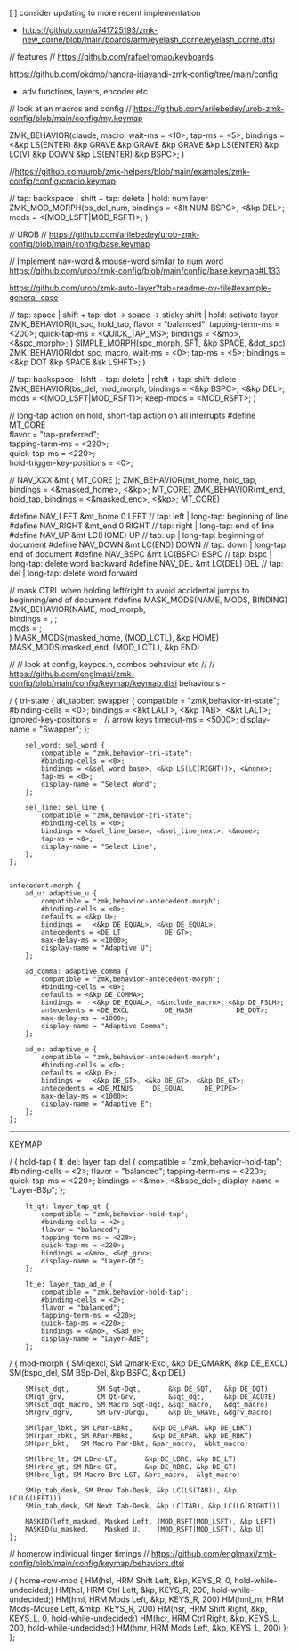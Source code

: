 

[ ] consider updating to more recent implementation
 -  https://github.com/a741725193/zmk-new_corne/blob/main/boards/arm/eyelash_corne/eyelash_corne.dtsi




// features
// https://github.com/rafaelromao/keyboards

https://github.com/okdmb/nandra-irjayandi-zmk-config/tree/main/config
- adv functions, layers, encoder etc

// look at an macros and config
// https://github.com/arilebedey/urob-zmk-config/blob/main/config/my.keymap


ZMK_BEHAVIOR(claude, macro,
    wait-ms = <10>;
    tap-ms = <5>;
    bindings = <&kp LS(ENTER) &kp GRAVE &kp GRAVE &kp GRAVE &kp LS(ENTER) &kp LC(V) &kp DOWN &kp LS(ENTER) &kp BSPC>;
)



//https://github.com/urob/zmk-helpers/blob/main/examples/zmk-config/config/cradio.keymap

// tap: backspace | shift + tap: delete | hold: num layer
ZMK_MOD_MORPH(bs_del_num,
    bindings = <&lt NUM BSPC>, <&kp DEL>;
    mods = <(MOD_LSFT|MOD_RSFT)>;
)





// UROB
// https://github.com/arilebedey/urob-zmk-config/blob/main/config/base.keymap

// Implement nav-word & mouse-word similar to num word
https://github.com/urob/zmk-config/blob/main/config/base.keymap#L133

https://github.com/urob/zmk-auto-layer?tab=readme-ov-file#example-general-case


// tap: space | shift + tap: dot -> space -> sticky shift | hold: activate layer
ZMK_BEHAVIOR(lt_spc, hold_tap,
    flavor = "balanced";
    tapping-term-ms = <200>;
    quick-tap-ms = <QUICK_TAP_MS>;
    bindings = <&mo>, <&spc_morph>;
)
SIMPLE_MORPH(spc_morph, SFT, &kp SPACE, &dot_spc)
ZMK_BEHAVIOR(dot_spc, macro,
    wait-ms = <0>;
    tap-ms = <5>;
    bindings = <&kp DOT &kp SPACE &sk LSHFT>;
)

// tap: backspace | lshft + tap: delete | rshft + tap: shift-delete
ZMK_BEHAVIOR(bs_del, mod_morph,
    bindings = <&kp BSPC>, <&kp DEL>;
    mods = <(MOD_LSFT|MOD_RSFT)>;
    keep-mods = <MOD_RSFT>;
)

// long-tap action on hold, short-tap action on all interrupts
#define MT_CORE \
    flavor = "tap-preferred"; \
    tapping-term-ms = <220>; \
    quick-tap-ms = <220>; \
    hold-trigger-key-positions = <0>;


// NAV_XXX 
&mt { MT_CORE };
ZMK_BEHAVIOR(mt_home, hold_tap, bindings = <&masked_home>, <&kp>; MT_CORE)
ZMK_BEHAVIOR(mt_end,  hold_tap,  bindings = <&masked_end>, <&kp>; MT_CORE)

#define NAV_LEFT  &mt_home 0   LEFT    // tap: left  | long-tap: beginning of line
#define NAV_RIGHT &mt_end 0    RIGHT   // tap: right | long-tap: end       of line
#define NAV_UP    &mt LC(HOME) UP      // tap: up    | long-tap: beginning of document
#define NAV_DOWN  &mt LC(END)  DOWN    // tap: down  | long-tap: end       of document
#define NAV_BSPC  &mt LC(BSPC) BSPC    // tap: bspc  | long-tap: delete word backward
#define NAV_DEL   &mt LC(DEL)  DEL     // tap: del   | long-tap: delete word forward

// mask CTRL when holding left/right to avoid accidental jumps to beginning/end of document
#define MASK_MODS(NAME, MODS, BINDING) \
    ZMK_BEHAVIOR(NAME, mod_morph, \
        bindings = <BINDING>, <BINDING>; \
        mods = <MODS>; \
    )
MASK_MODS(masked_home, (MOD_LCTL), &kp HOME)
MASK_MODS(masked_end,  (MOD_LCTL), &kp END)

// // look at config, keypos.h,  combos behaviour etc 
// // https://github.com/englmaxi/zmk-config/blob/main/config/keymap/keymap.dtsi
behaviours -

/ {
    tri-state {
        alt_tabber: swapper {
            compatible = "zmk,behavior-tri-state";
            #binding-cells = <0>;
            bindings = <&kt LALT>, <&kp TAB>, <&kt LALT>;
            ignored-key-positions = <RT2 RM1 RM2 RM3>; // arrow keys
            timeout-ms = <5000>;
            display-name = "Swapper";
        };

        sel_word: sel_word {
            compatible = "zmk,behavior-tri-state";
            #binding-cells = <0>;
            bindings = <&sel_word_base>, <&kp LS(LC(RIGHT))>, <&none>;
            tap-ms = <0>;
            display-name = "Select Word";
        };

        sel_line: sel_line {
            compatible = "zmk,behavior-tri-state";
            #binding-cells = <0>;
            bindings = <&sel_line_base>, <&sel_line_next>, <&none>;
            tap-ms = <0>;
            display-name = "Select Line";
        };
    };


    antecedent-morph {
        ad_u: adaptive_u {
            compatible = "zmk,behavior-antecedent-morph";
            #binding-cells = <0>;
            defaults = <&kp U>;
            bindings =   <&kp DE_EQUAL>, <&kp DE_EQUAL>;
            antecedents = <DE_LT           DE_GT>;
            max-delay-ms = <1000>;
            display-name = "Adaptive U";
        };

        ad_comma: adaptive_comma {
            compatible = "zmk,behavior-antecedent-morph";
            #binding-cells = <0>;
            defaults = <&kp DE_COMMA>;
            bindings =   <&kp DE_EQUAL>, <&include_macro>, <&kp DE_FSLH>;
            antecedents = <DE_EXCL         DE_HASH           DE_DOT>;
            max-delay-ms = <1000>;
            display-name = "Adaptive Comma";
        };

        ad_e: adaptive_e {
            compatible = "zmk,behavior-antecedent-morph";
            #binding-cells = <0>;
            defaults = <&kp E>;
            bindings =   <&kp DE_GT>, <&kp DE_GT>, <&kp DE_GT>;
            antecedents = <DE_MINUS     DE_EQUAL     DE_PIPE>;
            max-delay-ms = <1000>;
            display-name = "Adaptive E";
        };
    };




---

KEYMAP


/ {
    hold-tap {
        lt_del: layer_tap_del {
            compatible = "zmk,behavior-hold-tap";
            #binding-cells = <2>;
            flavor = "balanced";
            tapping-term-ms = <220>;
            quick-tap-ms = <220>;
            bindings = <&mo>, <&bspc_del>;
            display-name = "Layer-BSp";
        };

        lt_qt: layer_tap_qt {
            compatible = "zmk,behavior-hold-tap";
            #binding-cells = <2>;
            flavor = "balanced";
            tapping-term-ms = <220>;
            quick-tap-ms = <220>;
            bindings = <&mo>, <&qt_grv>;
            display-name = "Layer-Qt";
        };

        lt_e: layer_tap_ad_e {
            compatible = "zmk,behavior-hold-tap";
            #binding-cells = <2>;
            flavor = "balanced";
            tapping-term-ms = <220>;
            quick-tap-ms = <220>;
            bindings = <&mo>, <&ad_e>;
            display-name = "Layer-AdE";
        };




/ {
    mod-morph {
        SM(qexcl,    SM Qmark-Excl, &kp DE_QMARK,  &kp DE_EXCL)
        SM(bspc_del, SM BSp-Del,    &kp BSPC,      &kp DEL)

        SM(sqt_dqt,       SM Sqt-Dqt,       &kp DE_SQT,   &kp DE_DQT)
        CM(qt_grv,        CM Qt-Grv,        &sqt_dqt,     &kp DE_ACUTE)
        SM(sqt_dqt_macro, SM Macro Sqt-Dqt, &sqt_macro,   &dqt_macro)
        SM(grv_dgrv,      SM Grv-DGrqu,     &kp DE_GRAVE, &dgrv_macro)

        SM(lpar_lbkt, SM LPar-LBkt,     &kp DE_LPAR, &kp DE_LBKT)
        SM(rpar_rbkt, SM RPar-RBkt,     &kp DE_RPAR, &kp DE_RBKT)
        SM(par_bkt,   SM Macro Par-Bkt, &par_macro,  &bkt_macro)

        SM(lbrc_lt, SM LBrc-LT,       &kp DE_LBRC, &kp DE_LT)
        SM(rbrc_gt, SM RBrc-GT,       &kp DE_RBRC, &kp DE_GT)
        SM(brc_lgt, SM Macro Brc-LGT, &brc_macro,  &lgt_macro)

        SM(p_tab_desk, SM Prev Tab-Desk, &kp LC(LS(TAB)), &kp LC(LG(LEFT)))
        SM(n_tab_desk, SM Next Tab-Desk, &kp LC(TAB), &kp LC(LG(RIGHT)))

        MASKED(left_masked, Masked Left, (MOD_RSFT|MOD_LSFT), &kp LEFT)
        MASKED(u_masked,    Masked U,    (MOD_RSFT|MOD_LSFT), &kp U)
    };




// homerow individual finger timings 
// https://github.com/englmaxi/zmk-config/blob/main/config/keymap/behaviors.dtsi



/ {
    home-row-mod {
        HM(hsl,   HRM Shift Left,      &kp,  KEYS_R,   0, hold-while-undecided;)
        HM(hcl,   HRM Ctrl Left,       &kp,  KEYS_R, 200, hold-while-undecided;)
        HM(hml,   HRM Mods Left,       &kp,  KEYS_R, 200)
        HM(hml_m, HRM Mods-Mouse Left, &mkp, KEYS_R, 200)
        HM(hsr,   HRM Shift Right,     &kp,  KEYS_L,   0, hold-while-undecided;)
        HM(hcr,   HRM Ctrl Right,      &kp,  KEYS_L, 200, hold-while-undecided;)
        HM(hmr,   HRM Mods Left,       &kp,  KEYS_L, 200)
    };
};
